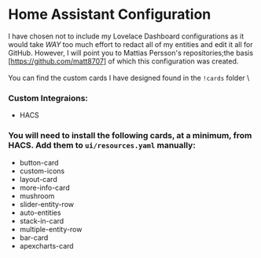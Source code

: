 # Home Assistant Configuration

I have chosen not to include my Lovelace Dashboard configurations as it would take _WAY_ too much effort to redact all of my entities and edit it all for GitHub. However, I will point you to Mattias Persson's repositories;the basis [https://github.com/matt8707] of which this configuration was created.  \
  \
You can find the custom cards I have designed found in the `!cards` folder  \
### Custom Integraions:
 - HACS

### You will need to install the following cards, at a minimum, from HACS. Add them to `ui/resources.yaml` manually:
- button-card
- custom-icons
- layout-card
- more-info-card
- mushroom
- slider-entity-row
- auto-entities
- stack-in-card
- multiple-entity-row
- bar-card
- apexcharts-card

